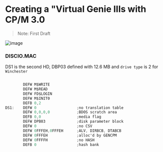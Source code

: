# Creating a "Virtual Genie IIIs with CP/M 3.0 #

> Note: First Draft

![image](https://user-images.githubusercontent.com/55332675/219958640-1cf13e8e-c9d4-4292-b11b-0bffc0cffedc.png)

### DISCIO.MAC

DS1 is the second HD, DBP03 defined with 12.6 MB and `drive type` is 2 for `Winchester`

``` as

        DEFW M$WRITE
        DEFW M$READ
        DEFW FD$LOGIN
        DEFW M$INIT0
        DEFB 0,2
DS1:    DEFW 0                  ;no translation table
        DEFW 0,0,0,0            ;BDOS scratch area
        DEFB 0,0                ;media flag
        DEFW DPB03              ;disk parameter block
        DEFW 0                  ;no CSV
        DEFW 0FFFEH,0FFFEH      ;ALV, DIRBCB, DTABCB
        DEFW 0FFFEH             ;alloc'd by GENCPM
        DEFW 0FFFFH             ;no HASH
        DEFB 0                  ;hash bank
```
